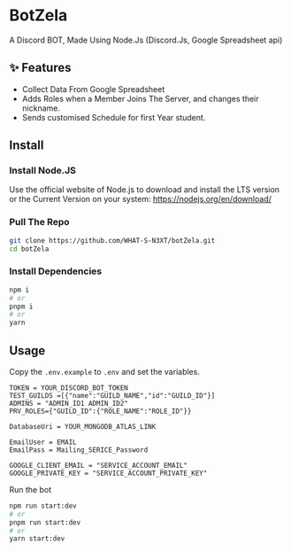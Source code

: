 # BotZela

A Discord BOT, Made Using Node.Js (Discord.Js, Google Spreadsheet api)

## ✨ Features

- Collect Data From Google Spreadsheet
- Adds Roles when a Member Joins The Server, and changes their nickname.
- Sends customised Schedule for first Year student.

## Install

### Install Node.JS

Use the official website of Node.js to download and install the LTS version or the Current Version on your system:
https://nodejs.org/en/download/

### Pull The Repo

```bash
git clone https://github.com/WHAT-S-N3XT/botZela.git
cd botZela
```

### Install Dependencies

```bash
npm i
# or
pnpm i
# or
yarn
```

## Usage

Copy the `.env.example` to `.env` and set the variables.

```
TOKEN = YOUR_DISCORD_BOT_TOKEN
TEST_GUILDS =[{"name":"GUILD_NAME","id":"GUILD_ID"}]
ADMINS = "ADMIN_ID1 ADMIN_ID2"
PRV_ROLES={"GUILD_ID":{"ROLE_NAME":"ROLE_ID"}}

DatabaseUri = YOUR_MONGODB_ATLAS_LINK

EmailUser = EMAIL
EmailPass = Mailing_SERICE_Password

GOOGLE_CLIENT_EMAIL = "SERVICE_ACCOUNT_EMAIL"
GOOGLE_PRIVATE_KEY = "SERVICE_ACCOUNT_PRIVATE_KEY"
```

Run the bot

```bash
npm run start:dev
# or
pnpm run start:dev
# or
yarn start:dev
```
